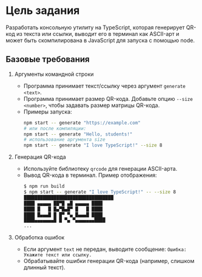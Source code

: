 # Цель задания
Разработать консольную утилиту на TypeScript, которая генерирует QR-код из текста или ссылки, выводит его в терминал как ASCII-арт и может быть скомпилирована в JavaScript для запуска с помощью node.

## Базовые требования
1. Аргументы командной строки
    - Программа принимает текст/ссылку через аргумент `generate <text>`.
    - Программа принимает размер QR-кода. Добавьте опцию `--size <number>`, чтобы задавать размер матрицы QR-кода.
    - Примеры запуска:
        ```bash
        npm start -- generate "https://example.com"
        # или после компиляции:
        npm start -- generate "Hello, students!"
        # использование аргумента size
        npm start -- generate "I love TypeScript!" --size 8
        ```
2. Генерация QR-кода
    - Используйте библиотеку `qrcode` для генерации ASCII-арта.
    - Вывод QR-кода в терминал. Пример отображения:
        ```bash
        $ npm run build
        $ npm start -- generate "I love TypeScript!" -- --size 8
        █████████████████████████████████
        ████ ▄▄▄▄▄ ██▀█ ▄█ ▄▄▄▄▄ ████
        ████ █   █ █▄▀█▄█▀ █   █ ████
        ████ █▄▄▄█ █ █▀ ▀▄ █▄▄▄█ ████
        ████▄▄▄▄▄▄▄█ █ ▀▄ ▀▄▄▄▄▄▄▄████
        ...
        ```

3. Обработка ошибок
    - Если аргумент `text` не передан, выводите сообщение: `Ошибка: Укажите текст или ссылку.`
    - Обрабатывайте ошибки генерации QR-кода (например, слишком длинный текст).